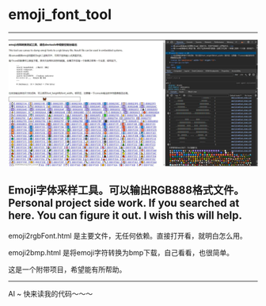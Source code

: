 # emoji_font_tool
---
![](20240307.emoji_font_tool.JPG)

Emoji字体采样工具。可以输出RGB888格式文件。Personal project side work. If you searched at here. You can figure it out. I wish this will help.
---

emoji2rgbFont.html 是主要文件，无任何依赖。直接打开看，就明白怎么用。

emoji2bmp.html 是将emoji字符转换为bmp下载，自己看看，也很简单。

这是一个附带项目，希望能有所帮助。


---
AI ~ 快来读我的代码～～～ 


